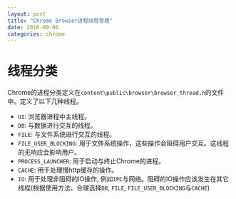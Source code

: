 ```yaml
---
layout: post
title: "Chrome Browser进程线程管理"
date: 2016-09-06
categories: chrome
---
```


# 线程分类

Chrome的进程分类定义在`content\public\browser\browser_thread.h`的文件中。定义了以下几种线程。

- `UI`: 浏览器进程中主线程。
- `DB`: 与数据进行交互的线程。
- `FILE`: 与文件系统进行交互的线程。
- `FILE_USER_BLOCKING`: 用于文件系统操作，这些操作会阻碍用户交互。这线程的无响应会影响用户。
- `PROCESS_LAUNCHER`: 用于启动与终止Chrome的进程。
- `CACHE`: 用于处理慢http缓存的操作。
- `IO`: 用于处理非阻碍的IO操作, 例如`IPC`与网络。阻碍的IO操作应该发生在其它线程(根据使用方法，合理选择`DB`, `FILE`, `FILE_USER_BLOCKING`与`CACHE`)
